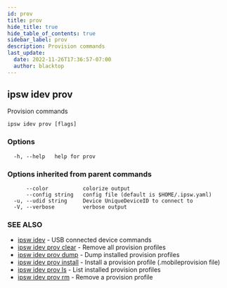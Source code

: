 ```yaml
---
id: prov
title: prov
hide_title: true
hide_table_of_contents: true
sidebar_label: prov
description: Provision commands
last_update:
  date: 2022-11-26T17:36:57-07:00
  author: blacktop
---
```

## ipsw idev prov

Provision commands

```
ipsw idev prov [flags]
```

### Options

```
  -h, --help   help for prov
```

### Options inherited from parent commands

```
      --color           colorize output
      --config string   config file (default is $HOME/.ipsw.yaml)
  -u, --udid string     Device UniqueDeviceID to connect to
  -V, --verbose         verbose output
```

### SEE ALSO

* [ipsw idev](/docs/cli/ipsw/idev)	 - USB connected device commands
* [ipsw idev prov clear](/docs/cli/ipsw/idev/prov/clear)	 - Remove all provision profiles
* [ipsw idev prov dump](/docs/cli/ipsw/idev/prov/dump)	 - Dump installed provision profiles
* [ipsw idev prov install](/docs/cli/ipsw/idev/prov/install)	 - Install a provision profile (.mobileprovision file)
* [ipsw idev prov ls](/docs/cli/ipsw/idev/prov/ls)	 - List installed provision profiles
* [ipsw idev prov rm](/docs/cli/ipsw/idev/prov/rm)	 - Remove a provision profile

